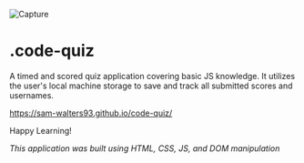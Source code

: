 ![Capture](https://user-images.githubusercontent.com/68794066/111038615-94b14500-83ef-11eb-92f8-0589dd514b1e.PNG)
# .code-quiz
A timed and scored quiz application covering basic JS knowledge. It utilizes the user's local machine storage to save and track all submitted scores and usernames. 

https://sam-walters93.github.io/code-quiz/

Happy Learning!


*This application was built using HTML, CSS, JS, and DOM manipulation*
